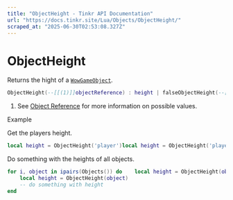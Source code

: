 ```yaml
---
title: "ObjectHeight - Tinkr API Documentation"
url: "https://docs.tinkr.site/Lua/Objects/ObjectHeight/"
scraped_at: "2025-06-30T02:53:08.327Z"
---
```


# ObjectHeight

Returns the hight of a [`WowGameObject`](../WowGameObject/).

```lua
ObjectHeight(--[[(1)]]objectReference) : height | falseObjectHeight(--[[(1)]]objectReference) : height | false
```

1.  See [Object Reference](../ObjectReference/) for more information on possible values.

Example

Get the players height.

```lua
local height = ObjectHeight('player')local height = ObjectHeight('player')
```

Do something with the heights of all objects.

```lua
for i, object in ipairs(Objects()) do    local height = ObjectHeight(object)    -- do something with heightendfor i, object in ipairs(Objects()) do
    local height = ObjectHeight(object)
    -- do something with height
end
```